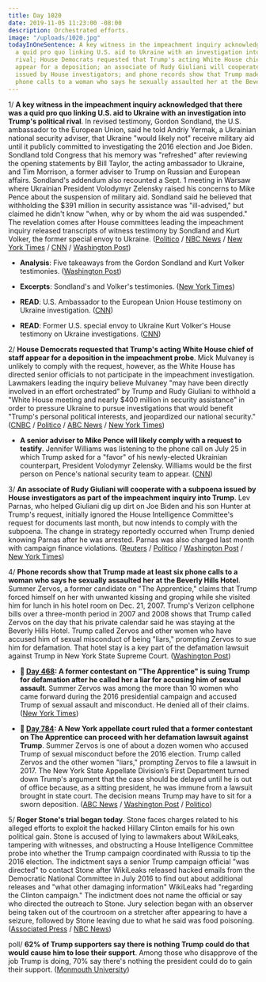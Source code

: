 ```yaml
---
title: Day 1020
date: 2019-11-05 11:23:00 -08:00
description: Orchestrated efforts.
image: "/uploads/1020.jpg"
todayInOneSentence: A key witness in the impeachment inquiry acknowledged there was
  a quid pro quo linking U.S. aid to Ukraine with an investigation into Trump's political
  rival; House Democrats requested that Trump's acting White House chief of staff
  appear for a deposition; an associate of Rudy Giuliani will cooperate with a subpoena
  issued by House investigators; and phone records show that Trump made at least six
  phone calls to a woman who says he sexually assaulted her at the Beverly Hills Hotel.
---
```


1/ **A key witness in the impeachment inquiry acknowledged that there was a quid pro quo linking U.S. aid to Ukraine with an investigation into Trump's political rival**. In revised testimony, Gordon Sondland, the U.S. ambassador to the European Union, said he told Andriy Yermak, a Ukrainian national security adviser, that Ukraine "would likely not" receive military aid until it publicly committed to investigating the 2016 election and Joe Biden. Sondland told Congress that his memory was "refreshed" after reviewing the opening statements by Bill Taylor, the acting ambassador to Ukraine, and Tim Morrison, a former adviser to Trump on Russian and European affairs. Sondland's addendum also recounted a Sept. 1 meeting in Warsaw where Ukrainian President Volodymyr Zelensky raised his concerns to Mike Pence about the suspension of military aid. Sondland said he believed that withholding the $391 million in security assistance was "ill-advised," but claimed he didn't know "when, why or by whom the aid was suspended." The revelation comes after House committees leading the impeachment inquiry released transcripts of witness testimony by Sondland and Kurt Volker, the former special envoy to Ukraine. ([Politico](https://www.politico.com/news/2019/11/05/sondland-reverses-himself-on-ukraine-quid-pro-quo-000318) / [NBC News](https://www.nbcnews.com/politics/trump-impeachment-inquiry/sondland-changes-testimony-acknowledges-delivering-quid-pro-quo-message-ukraine-n1076736) / [New York Times](https://www.nytimes.com/2019/11/05/us/politics/impeachment-trump.html) / [CNN](https://www.cnn.com/2019/11/05/politics/gordon-sondland-kurt-volker-transcripts-impeachment-inquiry/index.html) / [Washington Post](https://www.washingtonpost.com/politics/trump-impeachment-inquiry-live-updates/2019/11/05/a27d7c48-ff4e-11e9-8bab-0fc209e065a8_story.html))

* **Analysis**: Five takeaways from the Gordon Sondland and Kurt Volker testimonies. ([Washington Post](https://www.washingtonpost.com/politics/2019/11/05/takeaways-gordon-sondlands-testimony/))

* **Excerpts**: Sondland's and Volker's testimonies. ([New York Times](https://www.nytimes.com/2019/11/05/us/politics/impeachment-transcripts-sondland-volker.html))

* **READ**: U.S. Ambassador to the European Union House testimony on Ukraine investigation. ([CNN](https://www.cnn.com/2019/11/05/politics/sondland-transcript-impeachment-doc/index.html))

* **READ**: Former U.S. special envoy to Ukraine Kurt Volker's House testimony on Ukraine investigations. ([CNN](https://www.cnn.com/2019/11/05/politics/volker-transcript-impeachment-doc/index.html))

2/ **House Democrats requested that Trump's acting White House chief of staff appear for a deposition in the impeachment probe**. Mick Mulvaney is unlikely to comply with the request, however, as the White House has directed senior officials to not participate in the impeachment investigation. Lawmakers leading the inquiry believe Mulvaney "may have been directly involved in an effort orchestrated" by Trump and Rudy Giuliani to withhold a "White House meeting and nearly $400 million in security assistance" in order to pressure Ukraine to pursue investigations that would benefit "Trump's personal political interests, and jeopardized our national security." ([CNBC](https://www.cnbc.com/2019/11/05/trump-impeachment-probe-calls-mick-mulvaney-to-testify.html) / [Politico](https://www.politico.com/news/2019/11/05/impeachment-investigators-ask-mick-mulvaney-to-testify-000317) / [ABC News](https://abcnews.go.com/Politics/house-democrats-call-mulvaney-give-deposition-impeachment-probe/story?id=66767751) / [New York Times](https://www.nytimes.com/2019/11/05/us/politics/impeachment-trump.html))

* **A senior adviser to Mike Pence will likely comply with a request to testify**. Jennifer Williams was listening to the phone call on July 25 in which Trump asked for a "favor" of his newly-elected Ukrainian counterpart, President Volodymyr Zelensky. Williams would be the first person on Pence's national security team to appear. ([CNN](https://www.cnn.com/2019/11/05/politics/jennifer-williams-impeachment-inquiry/))

3/ **An associate of Rudy Giuliani will cooperate with a subpoena issued by House investigators as part of the impeachment inquiry into Trump**. Lev Parnas, who helped Giuliani dig up dirt on Joe Biden and his son Hunter at Trump's request, initially ignored the House Intelligence Committee's request for documents last month, but now intends to comply with the subpoena. The change in strategy reportedly occurred when Trump denied knowing Parnas after he was arrested. Parnas was also charged last month with campaign finance violations. ([Reuters](https://www.reuters.com/article/us-usa-trump-impeachment-parnas-exclusiv-idUSKBN1XE297) / [Politico](https://www.politico.com/news/2019/11/04/lev-parnas-giuliani-subpoena-065817) / [Washington Post](https://www.washingtonpost.com/politics/giuliani-associate-lev-parnas-is-willing-to-comply-with-house-impeachment-inquiry-his-attorney-says/2019/11/04/85224e32-ff42-11e9-8bab-0fc209e065a8_story.html) / [New York Times](https://www.nytimes.com/2019/11/04/nyregion/lev-parnas-giuliani-associate.html))

4/ **Phone records show that Trump made at least six phone calls to a woman who says he sexually assaulted her at the Beverly Hills Hotel**. Summer Zervos, a former candidate on "The Apprentice," claims that Trump forced himself on her with unwanted kissing and groping while she visited him for lunch in his hotel room on Dec. 21, 2007. Trump's Verizon cellphone bills over a three-month period in 2007 and 2008 shows that Trump called Zervos on the day that his private calendar said he was staying at the Beverly Hills Hotel. Trump called Zervos and other women who have accused him of sexual misconduct of being "liars," prompting Zervos to sue him for defamation. That hotel stay is a key part of the defamation lawsuit against Trump in New York State Supreme Court. ([Washington Post](https://www.washingtonpost.com/politics/trump-called-woman-who-says-he-sexually-assaulted-her-phone-records-show/2019/11/05/d973b714-ffe2-11e9-8501-2a7123a38c58_story.html))

* **📌 [Day 468](https://whatthefuckjusthappenedtoday.com/2018/05/02/day-468/): A former contestant on "The Apprentice" is suing Trump for defamation after he called her a liar for accusing him of sexual assault**. Summer Zervos was among the more than 10 women who came forward during the 2016 presidential campaign and accused Trump of sexual assault and misconduct. He denied all of their claims. ([New York Times](https://www.nytimes.com/2018/05/02/nyregion/summer-zervos-trump-apprentice.html))

* **📌 [Day 784](https://whatthefuckjusthappenedtoday.com/2019/03/14/day-784/#5-a-new-york-appellate-court-ruled-t): A New York appellate court ruled that a former contestant on The Apprentice can proceed with her defamation lawsuit against Trump**. Summer Zervos is one of about a dozen women who accused Trump of sexual misconduct before the 2016 election. Trump called Zervos and the other women "liars," prompting Zervos to file a lawsuit in 2017. The New York State Appellate Division’s First Department turned down Trump's argument that the case should be delayed until he is out of office because, as a sitting president, he was immune from a lawsuit brought in state court. The decision means Trump may have to sit for a sworn deposition. ([ABC News](https://abcnews.go.com/US/summer-zervos-lawsuit-president-donald-trump-proceed-court/story?id=61682106) / [Washington Post](https://www.washingtonpost.com/politics/new-york-appellate-court-allows-summer-zervos-defamation-suit-against-trump-to-proceed/2019/03/14/aee8b8c6-4671-11e9-90f0-0ccfeec87a61_story.html) / [Politico](https://www.politico.com/story/2019/03/14/summer-zervos-trump-1221742))

5/ **Roger Stone's trial began today**. Stone faces charges related to his alleged efforts to exploit the hacked Hillary Clinton emails for his own political gain. Stone is accused of lying to lawmakers about WikiLeaks, tampering with witnesses, and obstructing a House Intelligence Committee probe into whether the Trump campaign coordinated with Russia to tip the 2016 election. The indictment says a senior Trump campaign official "was directed" to contact Stone after WikiLeaks released hacked emails from the Democratic National Committee in July 2016 to find out about additional releases and "what other damaging information" WikiLeaks had "regarding the Clinton campaign." The indictment does not name the official or say who directed the outreach to Stone. Jury selection began with an observer being taken out of the courtroom on a stretcher after appearing to have a seizure, followed by Stone leaving due to what he said was food poisoning. ([Associated Press](https://apnews.com/bf3e43dc56f244bda7dd6c4308d38e1d) / [NBC News](https://www.nbcnews.com/politics/donald-trump/roger-stone-leaves-jury-selection-his-trial-because-food-poisoning-n1076711))

poll/ **62% of Trump supporters say there is nothing Trump could do that would cause him to lose their support**. Among those who disapprove of the job Trump is doing, 70% say there's nothing the president could do to gain their support. ([Monmouth University](https://www.monmouth.edu/polling-institute/reports/monmouthpoll_us_110519/))